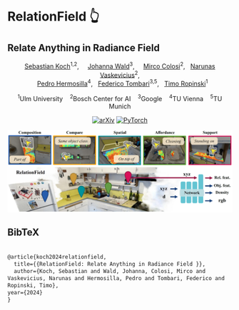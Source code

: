 # RelationField 👆
## Relate Anything in Radiance Field 
<div align="center">
<a href="https://kochsebastian.com">Sebastian Koch</a><sup>1,2</sup>, &nbsp;&nbsp;&nbsp; <a href="https://scholar.google.com/citations?user=dfjN3YAAAAAJ">Johanna Wald</a><sup>3</sup>,
&nbsp;&nbsp;&nbsp; <a href="https://scholar.google.com/citations?user=k4m1c6EAAAAJ">Mirco Colosi</a><sup>2</sup>,&nbsp;&nbsp;&nbsp;<a href="https://scholar.google.com/citations?user=U3KSTwkAAAAJ">Narunas Vaskevicius</a><sup>2</sup>,
<br />
&nbsp;&nbsp;&nbsp;<a href="https://phermosilla.github.io">Pedro Hermosilla</a><sup>4</sup>,&nbsp;&nbsp;&nbsp;<a href="https://federicotombari.github.io/">Federico Tombari</a><sup>3,5</sup>,&nbsp;&nbsp;&nbsp;<a href="https://scholar.google.com/citations?user=FuY-lbcAAAAJ">Timo Ropinski</a><sup>1</sup>

<sup>1</sup>Ulm University&nbsp;&nbsp;&nbsp;&nbsp;<sup>2</sup>Bosch Center for AI&nbsp;&nbsp;&nbsp;&nbsp;<sup>3</sup>Google&nbsp;&nbsp;&nbsp;&nbsp;<sup>4</sup>TU Vienna&nbsp;&nbsp;&nbsp;&nbsp;<sup>5</sup>TU Munich

<a href="..."><img alt="arXiv" src="https://img.shields.io/badge/arXiv-badge"></a>
<a href="https://pytorch.org/get-started/locally/"><img alt="PyTorch" src="https://img.shields.io/badge/PyTorch-ee4c2c?logo=pytorch&logoColor=white"></a>

![teaser](./static/images/teaser.png)

</div>

<h2 class="title is-3">BibTeX</h2>
          <pre><code>
@article{koch2024relationfield,
  title={{RelationField: Relate Anything in Radiance Field }},
  author={Koch, Sebastian and Wald, Johanna, Colosi, Mirco and Vaskevicius, Narunas and Hermosilla, Pedro and Tombari, Federico and Ropinski, Timo},
year={2024}
}</code></pre>
    </div>
  </div>



